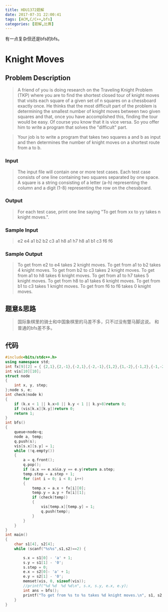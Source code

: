 ```yaml
---
title: HDU1372题解
date: 2017-07-31 22:00:41
tags: [ACM,C/C++,bfs]
categories: [题解,比赛]
---
```

有一点复杂但还是bfs的bfs。

<!-- more -->

# Knight Moves

## Problem Description

> A friend of you is doing research on the Traveling Knight Problem (TKP) where you are to find the shortest closed tour of knight moves that visits each square of a given set of n squares on a chessboard exactly once. He thinks that the most difficult part of the problem is determining the smallest number of knight moves between two given squares and that, once you have accomplished this, finding the tour would be easy.
Of course you know that it is vice versa. So you offer him to write a program that solves the "difficult" part. 

> Your job is to write a program that takes two squares a and b as input and then determines the number of knight moves on a shortest route from a to b. 



### Input

> The input file will contain one or more test cases. Each test case consists of one line containing two squares separated by one space. A square is a string consisting of a letter (a-h) representing the column and a digit (1-8) representing the row on the chessboard. 

### Output

> For each test case, print one line saying "To get from xx to yy takes n knight moves.". 

### Sample Input

> e2 e4
> a1 b2
> b2 c3
> a1 h8
> a1 h7
> h8 a1
> b1 c3
> f6 f6

### Sample Output

> To get from e2 to e4 takes 2 knight moves.
> To get from a1 to b2 takes 4 knight moves.
> To get from b2 to c3 takes 2 knight moves.
> To get from a1 to h8 takes 6 knight moves.
> To get from a1 to h7 takes 5 knight moves.
> To get from h8 to a1 takes 6 knight moves.
> To get from b1 to c3 takes 1 knight moves.
> To get from f6 to f6 takes 0 knight moves.

## 题意&思路

>国际象棋里的骑士和中国象棋里的马差不多，只不过没有蹩马脚这说。
>和普通的bfs差不多。

## 代码

```cpp
#include<bits/stdc++.h>
using namespace std;
int fx[9][2] = { {2,1},{2,-1},{-2,1},{-2,-1},{1,2},{1,-2},{-1,2},{-1,-2} };
int vis[10][10];
struct node
{
	int x, y, step;
};node s, e;
int check(node k)
{
	if (k.x < 1 || k.x>8 || k.y < 1 || k.y>8)return 0;
	if (vis[k.x][k.y])return 0;
	return 1;
}
int bfs()
{
	queue<node>q;
	node a, temp;
	q.push(s);
	vis[s.x][s.y] = 1;
	while (!q.empty())
	{
		a = q.front();
		q.pop();
		if (a.x == e.x&&a.y == e.y)return a.step;
		temp.step = a.step + 1;
		for (int i = 0; i < 8; i++)
		{
			temp.x = a.x + fx[i][0];
			temp.y = a.y + fx[i][1];
			if (check(temp))
			{
				vis[temp.x][temp.y] = 1;
				q.push(temp);
			}
		}
	}
}
int main()
{
	char s1[4], s2[4];
	while (scanf("%s%s",s1,s2)==2) {

		s.x = s1[0] - 'a' + 1;
		s.y = s1[1] - '0';
		s.step = 0;
		e.x = s2[0]- 'a' + 1;
		e.y = s2[1] - '0';
		memset(vis, 0, sizeof(vis));
		//printf("%d %d  %d %d\n", s.x, s.y, e.x, e.y);
		int ans = bfs();
		printf("To get from %s to %s takes %d knight moves.\n", s1, s2, ans);
	}
}
```